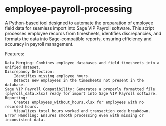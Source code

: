 # employee-payroll-processing
A Python-based tool designed to automate the preparation of employee field data for seamless import into Sage VIP Payroll software. This script processes employee records from timesheets, identifies discrepancies, and formats the data into Sage-compatible reports, ensuring efficiency and accuracy in payroll management.

Features:

    Data Merging: Combines employee databases and field timesheets into a unified dataset.
    Discrepancy Detection:
        Identifies missing employee hours.
        Detects new employees in the timesheets not present in the database.
    Sage VIP Payroll Compatibility: Generates a properly formatted file (payroll_data.xlsx) ready for import into Sage VIP Payroll software.
    Reporting:
        Creates employees_without_hours.xlsx for employees with no recorded hours.
        Visualizes total hours worked and transaction code breakdown.
    Error Handling: Ensures smooth processing even with missing or inconsistent data.
